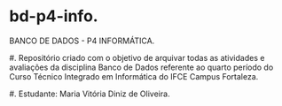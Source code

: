 # bd-p4-info.
BANCO DE DADOS - P4 INFORMÁTICA.

#. Repositório criado com o objetivo de arquivar todas as atividades e avaliações da disciplina Banco de Dados referente ao quarto período do Curso Técnico Integrado em Informática do IFCE Campus Fortaleza. 

#. Estudante: Maria Vitória Diniz de Oliveira. 
